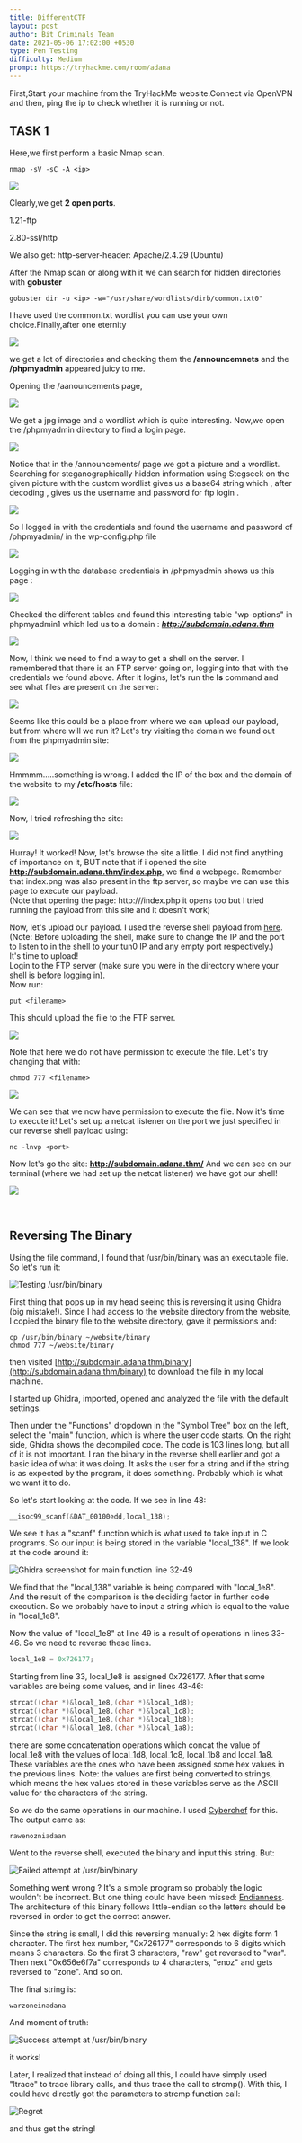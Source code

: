 ```yaml
---
title: DifferentCTF
layout: post
author: Bit Criminals Team
date: 2021-05-06 17:02:00 +0530
type: Pen Testing
difficulty: Medium
prompt: https://tryhackme.com/room/adana
---
```


First,Start your machine from the TryHackMe website.Connect via OpenVPN and then, ping the ip to check whether it is running or not. 

## TASK 1

Here,we first perform a basic Nmap scan.

```shell
nmap -sV -sC -A <ip> 
```

![](/images/nmap.png)

Clearly,we get **2 open ports**.

1.21-ftp 

2.80-ssl/http

We also get: http-server-header: Apache/2.4.29 (Ubuntu)

After the Nmap scan or along with it we can search for hidden directories with **gobuster**

```shell
gobuster dir -u <ip> -w="/usr/share/wordlists/dirb/common.txt0"
```

I have used the common.txt wordlist you can use your own choice.Finally,after one eternity

![](/images/gobust.png)

we get a lot of directories and checking them the **/announcemnets** and the **/phpmyadmin** appeared juicy to me.

Opening the /aanouncements page,

![](/images/announ.png)


We get a jpg image and a wordlist which is quite interesting.
Now,we open the /phpmyadmin directory to find a login page.

![](/images/phpmyass.png)

Notice that in the /announcements/ page we got a picture and a wordlist.
Searching for steganographically hidden information using Stegseek on the given picture with the custom wordlist gives us a base64 string which , after decoding , gives us the username and password for ftp login .

![](/images/MaskdMafia/thm-differentCTF2.png)

So I logged in with the credentials and found the username and password of /phpmyadmin/ in the wp-config.php file

![](/images/MaskdMafia/thm-differentCTF3.png)

Logging in with the database credentials in /phpmyadmin shows us this page :

![](/images/MaskdMafia/thm-differentCTF4.png)

Checked the different tables and found this interesting table "wp-options" in phpmyadmin1 which led us to a domain : 
***http://subdomain.adana.thm***

![](/images/MaskdMafia/thm-differentCTF5.png)

Now, I think we need to find a way to get a shell on the server. I remembered that there is an FTP server going on, logging into that with the credentials we found above.
After it logins, let's run the **ls** command and see what files are present on the server:

![](/images/FTPserver.png)

Seems like this could be a place from where we can upload our payload, but from where will we run it? Let's try visiting the domain we found out from the phpmyadmin site:

![](/images/ServerNotFound.png)

Hmmmm.....something is wrong. 
I added the IP of the box and the domain of the website to my **/etc/hosts** file:

![](/images/etchosts.png)

Now, I tried refreshing the site:

![](/images/subdomainthm.png)

Hurray! It worked! Now, let's browse the site a little. I did not find anything of importance on it, BUT note that if i opened the site **http://subdomain.adana.thm/index.php**, we find a webpage. Remember that index.png was also present in the ftp server, so maybe we can use this page to execute our payload.  
(Note that opening the page: http://<boxip>/index.php it opens too but I tried running the payload from this site and it doesn't work)
  
Now, let's upload our payload. I used the reverse shell payload from [here](https://github.com/pentestmonkey/php-reverse-shell/blob/master/php-reverse-shell.php).  
(Note: Before uploading the shell, make sure to change the IP and the port to listen to in the shell to your tun0 IP and any empty port respectively.)  
It's time to upload!  
Login to the FTP server (make sure you were in the directory where your shell is before logging in).  
Now run: 
```shell
put <filename>
```  
This should upload the file to the FTP server.

![](/images/reverseshellput.png)

Note that here we do not have permission to execute the file. Let's try changing that with:
```shell
chmod 777 <filename>
```

![](/images/chmod.png)

We can see that we now have permission to execute the file. Now it's time to execute it!
Let's set up a netcat listener on the port we just specified in our reverse shell payload using:
```shell
nc -lnvp <port> 
```

Now let's go the site:  **http://subdomain.adana.thm/<filename>**
And we can see on our terminal (where we had set up the netcat listener) we have got our shell!

![](/images/gotshell.png)


<br>

## Reversing The Binary

Using the file command, I found that /usr/bin/binary was an executable file. So let's run it:

![Testing /usr/bin/binary](/images/ReversedEyes/DifferentCTF_binaryAttempt1.png)

First thing that pops up in my head seeing this is reversing it using Ghidra (big mistake!). Since I had access to the website directory from the website, I copied the binary file to the website directory, gave it permissions and:

```shell
cp /usr/bin/binary ~/website/binary
chmod 777 ~/website/binary
```

then visited [http://subdomain.adana.thm/binary](http://subdomain.adana.thm/binary) to download the file in my local machine.

I started up Ghidra, imported, opened and analyzed the file with the default settings.

Then under the "Functions" dropdown in the "Symbol Tree" box on the left, select the "main" function, which is where the user code starts. On the right side, Ghidra shows the decompiled code. The code is 103 lines long, but all of it is not important. I ran the binary in the reverse shell earlier and got a basic idea of what it was doing. It asks the user for a string and if the string is as expected by the program, it does something. Probably which is what we want it to do.

So let's start looking at the code. If we see in line 48:
```c
__isoc99_scanf(&DAT_00100edd,local_138);
```
We see it has a "scanf" function which is what used to take input in C programs. So our input is being stored in the variable "local_138". If we look at the code around it:

![Ghidra screenshot for main function line 32-49](/images/ReversedEyes/DifferentCTF_GhidraScreenshot.png)

We find that the "local_138" variable is being compared with "local_1e8". And the result of the comparison is the deciding factor in further code execution. So we probably have to input a string which is equal to the value in "local_1e8".

Now the value of "local_1e8" at line 49 is a result of operations in lines 33-46. So we need to reverse these lines.

```c
local_1e8 = 0x726177;
```

Starting from line 33, local_1e8 is assigned 0x726177. After that some variables are being some values, and in lines 43-46:

```c
strcat((char *)&local_1e8,(char *)&local_1d8);
strcat((char *)&local_1e8,(char *)&local_1c8);
strcat((char *)&local_1e8,(char *)&local_1b8);
strcat((char *)&local_1e8,(char *)&local_1a8);
```
there are some concatenation operations which concat the value of local_1e8 with the values of local_1d8, local_1c8, local_1b8 and local_1a8. These variables are the ones who have been assigned some hex values in the previous lines. Note: the values are first being converted to strings, which means the hex values stored in these variables serve as the ASCII value for the characters of the string.

So we do the same operations in our machine. I used [Cyberchef](https://gchq.github.io/CyberChef/#recipe=From_Hex('Auto')&input=NzI2MTc3NjU2ZTZmN2E2ZTY5NjE2NDYxNjE2ZQ) for this. The output came as:

```
rawenozniadaan
```

Went to the reverse shell, executed the binary and input this string. But:

![Failed attempt at /usr/bin/binary](/images/ReversedEyes/DifferentCTF_binaryAttempt2.png)

Something went wrong ? It's a simple program so probably the logic wouldn't be incorrect. But one thing could have been missed: [Endianness](https://en.wikipedia.org/wiki/Endianness). The architecture of this binary follows little-endian so the letters should be reversed in order to get the correct answer. 

Since the string is small, I did this reversing manually:
2 hex digits form 1 character. The first hex number, "0x726177" corresponds to 6 digits which means 3 characters. So the first 3 characters, "raw" get reversed to "war". Then next "0x656e6f7a" corresponds to 4 characters, "enoz" and gets reversed to "zone". And so on.

The final string is:
```
warzoneinadana
```

And moment of truth:

![Success attempt at /usr/bin/binary](/images/ReversedEyes/DifferentCTF_binaryAttempt3.png)

it works!

Later, I realized that instead of doing all this, I could have simply used "ltrace" to trace library calls, and thus trace the call to strcmp(). With this, I could have directly got the parameters to strcmp function call:

![Regret](/images/ReversedEyes/DifferentCTF_binaryRegret.png)

and thus get the string!